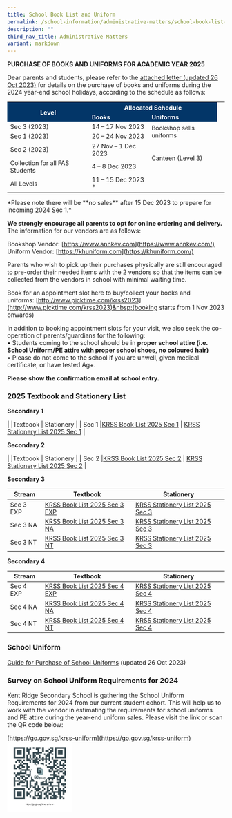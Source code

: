 ```yaml
---
title: School Book List and Uniform
permalink: /school-information/administrative-matters/school-book-list-uniform/
description: ""
third_nav_title: Administrative Matters
variant: markdown
---
```

**PURCHASE OF BOOKS AND UNIFORMS FOR ACADEMIC YEAR 2025**

Dear parents and students, please refer to the [attached letter (updated 26 Oct 2023)](/files/letter%20to%20parents_year-end%20sales%20for%20ay2024_26-oct-2023.pdf) for details on the purchase of books and uniforms during the 2024 year-end school holidays, according to the schedule as follows:
<table>
 <tbody>
  <tr><th rowspan="2" style="background-color:#033668; font-weight:bold; color:#ffffff">Level</th>
  <th colspan="2" style="background-color:#033668; font-weight:bold; color:#ffffff; text-align:center">Allocated Schedule</th>
 </tr>
 <tr>
  <td style="background-color:#033668; font-weight:bold; color:#ffffff">Books</td>
  <td style="background-color:#033668; font-weight:bold; color:#ffffff">Uniforms</td>
 </tr>
 <tr>
  <td>Sec 3 (2023)</td>
  <td>14 – 17 Nov 2023</td>
    <td rowspan="2">Bookshop sells uniforms</td>
 </tr>
	 <tr>
  <td>Sec 1 (2023)</td>
  <td>20 – 24 Nov 2023</td>
 </tr>
	 <tr>
  <td>Sec 2 (2023)</td>
  <td>27 Nov – 1 Dec 2023</td>
    <td rowspan="2">Canteen (Level 3)</td>
 </tr>
		 <tr>
  <td>Collection for all FAS Students</td>
  <td>4 – 8 Dec 2023</td>
  <td>&nbsp;</td>
 </tr>
			 <tr>
  <td>All Levels</td>
  <td>11 – 15 Dec 2023 *</td>
  <td>&nbsp;</td>
 </tr>
</tbody></table>
<style>
table, th, td {
 border-collapse: collapse;
}
</style>
*Please note there will be **no sales** after 15 Dec 2023 to prepare for incoming 2024 Sec 1.*


**We strongly encourage all parents to opt for online ordering and delivery.** The information for our vendors are as follows:

Bookshop Vendor:&nbsp;[https://www.annkev.com](https://www.annkev.com/)  
Uniform Vendor:&nbsp;[https://khuniform.com](https://khuniform.com/)

Parents who wish to pick up their purchases physically are still encouraged to pre-order their needed items with the 2 vendors so that the items can be collected from the vendors in school with minimal waiting time.

Book for an appointment slot here to buy/collect your books and uniforms:&nbsp;[http://www.picktime.com/krss2023](http://www.picktime.com/krss2023)&nbsp;(booking starts from 1 Nov 2023 onwards)

In addition to booking appointment slots for your visit, we also seek the co-operation of parents/guardians for the following: <br>
•	Students coming to the school should be in **proper school attire (i.e. School Uniform/PE attire with proper school shoes, no coloured hair)** <br>
•	Please do not come to the school if you are unwell, given medical certificate, or have tested Ag+.

**Please show the confirmation email at school entry.**

### 2025 Textbook and Stationery List

**Secondary 1**

| |Textbook | Stationery |
| Sec 1     |[KRSS Book List 2025 Sec 1](/files/krss%20book%20list%202025%20sec1.pdf)    |  [KRSS Stationery List 2025 Sec 1](/files/krss%20stationery%20list%202025%20sec1.pdf)  |

**Secondary 2**

| |Textbook | Stationery |
| Sec 2     |[KRSS Book List 2025 Sec 2](/files/krss%20book%20list%202025%20sec2.pdf)    |  [KRSS Stationery List 2025 Sec 2](/files/krss%20stationery%20list%202025%20sec2.pdf)  |

**Secondary 3**

| Stream |Textbook | Stationery |
| -------- | -------- | -------- |
| Sec 3 EXP     |[KRSS Book List 2025 Sec 3 EXP](/files/krss%20book%20list%202025%203exp.pdf)  | [KRSS Stationery List 2025 Sec 3](/files/krss%20stationery%20list%202025%20sec3.pdf)  |
| Sec 3 NA     |[KRSS Book List 2025 Sec 3 NA](/files/krss%20book%20list%202025%203na.pdf)  | [KRSS Stationery List 2025 Sec 3](/files/krss%20stationery%20list%202025%20sec3.pdf)   |
| Sec 3 NT     |[KRSS Book List 2025 Sec 3 NT](/files/krss%20book%20list%202025%203nt.pdf)   | [KRSS Stationery List 2025 Sec 3](/files/krss%20stationery%20list%202025%20sec3.pdf)    |

**Secondary 4**

| Stream |Textbook | Stationery |
| -------- | -------- | -------- |
| Sec 4 EXP     |[KRSS Book List 2025 Sec 4 EXP](/files/krss%20book%20list%202025%204exp.pdf) |[KRSS Stationery List 2025 Sec 4](/files/krss%20stationery%20list%202025%20sec4.pdf)    |
| Sec 4 NA     |[KRSS Book List 2025 Sec 4 NA](/files/krss%20book%20list%202025%204na.pdf)  |[KRSS Stationery List 2025 Sec 4](/files/krss%20stationery%20list%202025%20sec4.pdf)    |
| Sec 4 NT     |[KRSS Book List 2025 Sec 4 NT](/files/krss%20book%20list%202025%204nt.pdf)   | [KRSS Stationery List 2025 Sec 4](/files/krss%20stationery%20list%202025%20sec4.pdf)    |


### School Uniform

[Guide for Purchase of School Uniforms](/files/uniform_krss%20info%20sheet%202023%20(26%20oct%202023).pdf) (updated 26 Oct 2023)

### Survey on School Uniform Requirements for 2024

Kent Ridge Secondary School is gathering the School Uniform Requirements for 2024 from our current student cohort. This will help us to work with the vendor in estimating the requirements for school uniforms and PE attire during the year-end uniform sales. Please visit the link or scan the QR code below:

[https://go.gov.sg/krss-uniform](https://go.gov.sg/krss-uniform)
<img src="/images/survey%20on%20school%20uniform%20requirements%20for%202024.jpg" alt="uniform_survey" style="width:30%;">